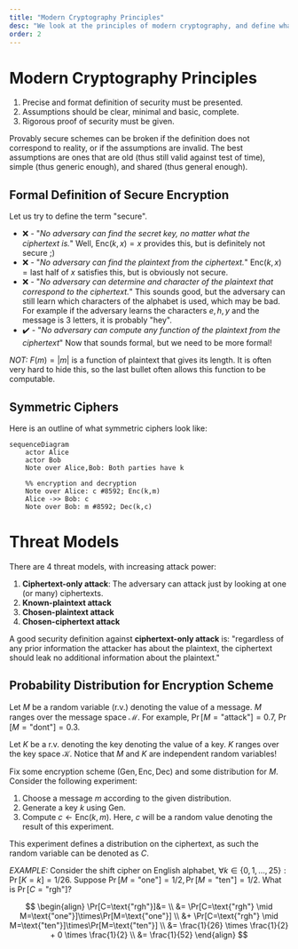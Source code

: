 ```yaml
---
title: "Modern Cryptography Principles"
desc: "We look at the principles of modern cryptography, and define what a secure encryption is. We further define the threat models."
order: 2
---
```


# Modern Cryptography Principles

1. Precise and format definition of security must be presented.
2. Assumptions should be clear, minimal and basic, complete.
3. Rigorous proof of security must be given.

Provably secure schemes can be broken if the definition does not correspond to reality, or if the assumptions are invalid. The best assumptions are ones that are old (thus still valid against test of time), simple (thus generic enough), and shared (thus general enough).

## Formal Definition of Secure Encryption

Let us try to define the term "secure".

- ❌ - "_No adversary can find the secret key, no matter what the ciphertext is._" Well, $\text{Enc}(k, x) = x$ provides this, but is definitely not secure ;)
- ❌ - "_No adversary can find the plaintext from the ciphertext._" $\text{Enc}(k, x) = \text{last half of } x$ satisfies this, but is obviously not secure.
- ❌ - "_No adversary can determine and character of the plaintext that correspond to the ciphertext._" This sounds good, but the adversary can still learn which characters of the alphabet is used, which may be bad. For example if the adversary learns the characters $e, h, y$ and the message is 3 letters, it is probably "hey".
- ✔️ - "_No adversary can compute any function of the plaintext from the ciphertext_" Now that sounds formal, but we need to be more formal!

_NOT:_ $F(m)=|m|$ is a function of plaintext that gives its length. It is often very hard to hide this, so the last bullet often allows this function to be computable.

## Symmetric Ciphers

Here is an outline of what symmetric ciphers look like:

```mermaid
sequenceDiagram
	actor Alice
	actor Bob
	Note over Alice,Bob: Both parties have k

	%% encryption and decryption
	Note over Alice: c #8592; Enc(k,m)
	Alice ->> Bob: c
	Note over Bob: m #8592; Dec(k,c)

```

# Threat Models

There are 4 threat models, with increasing attack power:

1. **Ciphertext-only attack**: The adversary can attack just by looking at one (or many) ciphertexts.
2. **Known-plaintext attack**
3. **Chosen-plaintext attack**
4. **Chosen-ciphertext attack**

A good security definition against **ciphertext-only attack** is: "regardless of any prior information the attacker has about the plaintext, the ciphertext should leak no additional information about the plaintext."

## Probability Distribution for Encryption Scheme

Let $M$ be a random variable (r.v.) denoting the value of a message. $M$ ranges over the message space $\mathcal{M}$. For example, $\Pr[M=\text{"attack"}] = 0.7$, $\Pr[M=\text{"dont"}] = 0.3$.

Let $K$ be a r.v. denoting the key denoting the value of a key. $K$ ranges over the key space $\mathcal{K}$. Notice that $M$ and $K$ are independent random variables!

Fix some encryption scheme $(\text{Gen}, \text{Enc}, \text{Dec})$ and some distribution for $M$. Consider the following experiment:

1. Choose a message $m$ according to the given distribution.
2. Generate a key $k$ using $\text{Gen}$.
3. Compute $c \gets \text{Enc}(k,m)$. Here, $c$ will be a random value denoting the result of this experiment.

This experiment defines a distribution on the ciphertext, as such the random variable can be denoted as $C$.

_EXAMPLE:_ Consider the shift cipher on English alphabet, $\forall k \in \{0, 1, \ldots, 25\}: \Pr[K=k] = 1/26$. Suppose $\Pr[M=\text{"one"}] = 1/2, \Pr[M=\text{"ten"}] = 1/2$. What is $\Pr[C=\text{"rgh"}]$?

$$
\begin{align}
\Pr[C=\text{"rgh"}]&= \\
&= \Pr[C=\text{"rgh"} \mid M=\text{"one"}]\times\Pr[M=\text{"one"}] \\
&+ \Pr[C=\text{"rgh"} \mid M=\text{"ten"}]\times\Pr[M=\text{"ten"}] \\
&= \frac{1}{26} \times \frac{1}{2} + 0 \times \frac{1}{2} \\
&= \frac{1}{52}
\end{align}
$$

```

```
